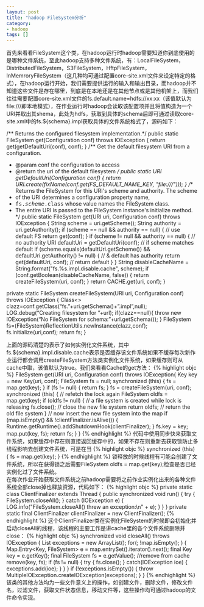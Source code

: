 ```yaml
---
layout: post
title: "hadoop FileSystem分析"
category: 
- hadoop
tags: []
---
```






首先来看看FileSystem这个类，在hadoop运行时hadoop需要知道你到底使用的是哪种文件系统，至此hadoop支持多种文件系统，有：LocalFileSystem，DistributedFileSystem，S3FileSystem，HftpFileSystem，InMemroryFileSystem（这几种均可通过配置core-site.xml文件来设定特定的格式），在hadoop运行开始，我们需要提供运行的输入和输出目录，而hadoop并不知道这些文件是存在哪里，到底是在本地还是在其他节点或是其他机架上，而我们往往需要配置core-site.xml文件的fs.default.name=hdfs://xx:xx（该值默认为file:///即本地模式），在作业运行时hadoop会读取该配置项并且将值构造为一个URI并取出其shema，此处为hdfs，获取到具体的schema后即可通过读取core-site.xml中的fs.${schema}.impl获取具体的文件系统格式了，源码如下：

/** Returns the configured filesystem implementation.*/
public static FileSystem get(Configuration conf) throws IOException {
	return get(getDefaultUri(conf), conf);
}
/** Get the default filesystem URI from a configuration.
   * @param conf the configuration to access
   * @return the uri of the default filesystem
*/
public static URI getDefaultUri(Configuration conf) {
	return URI.create(fixName(conf.get(FS_DEFAULT_NAME_KEY, "file:///")));
}
/** Returns the FileSystem for this URI's scheme and authority.  The scheme
   * of the URI determines a configuration property name,
   * <tt>fs.<i>scheme</i>.class</tt> whose value names the FileSystem class.
   * The entire URI is passed to the FileSystem instance's initialize method.
*/
public static FileSystem get(URI uri, Configuration conf) throws IOException {
	String scheme = uri.getScheme();
	String authority = uri.getAuthority();
	if (scheme == null && authority == null) {     // use default FS
		return get(conf);
	}
	if (scheme != null && authority == null) {     // no authority
		URI defaultUri = getDefaultUri(conf);
		// if scheme matches default
		if (scheme.equals(defaultUri.getScheme()) && defaultUri.getAuthority() != null) {  // & default has authority
			return get(defaultUri, conf);              // return default
		}
	}
	String disableCacheName = String.format("fs.%s.impl.disable.cache", scheme);
    	if (conf.getBoolean(disableCacheName, false)) {
      		return createFileSystem(uri, conf);
    	}
    	return CACHE.get(uri, conf);
}

private static FileSystem createFileSystem(URI uri, Configuration conf) throws IOException {
    	Class<> clazz=conf.getClass(“fs.”+uri.getSchema()+”.impl”,null);
	LOG.debug(“Creating filesystem for ”+url);
	if(clazz==null){
		throw new IOException(“No FileSystem for schema:”+url.getSchema());
	}
	FileSystem fs=(FileSystem)ReflectionUtils.newInstance(clazz,conf);
	fs.initialize(uri,conf);
	return fs;
}

上面的源码清楚的表示了如何实例化文件系统，其中fs.${schema}.impl.disable.cache表示是否缓存该文件系统如果不缓存每次新作业运行都会调用createFileSystem方法类实例化文件系统，如果缓存则可从cache中取，该值默认为true。我们来看看Cache的get方法：
{% highlight objc %}
FileSystem get(URI uri, Configuration conf) throws IOException{
      	Key key = new Key(uri, conf);
      	FileSystem fs = null;
      	synchronized (this) {
        		fs = map.get(key);
      	}
      	if (fs != null) {
        		return fs;
      	}
      	fs = createFileSystem(uri, conf);
      	synchronized (this) {  // refetch the lock again
        		FileSystem oldfs = map.get(key);
        		if (oldfs != null) { // a file system is created while lock is releasing
          			fs.close(); // close the new file system
          			return oldfs;  // return the old file system
        		}
        		// now insert the new file system into the map
        		if (map.isEmpty() && !clientFinalizer.isAlive()) {
          			Runtime.getRuntime().addShutdownHook(clientFinalizer);
        		}
        		fs.key = key;
        		map.put(key, fs);
        		return fs;
      	}
}
{% endhighlight %}
代码中使用同步快来获取文件系统，如果缓存中存在则直接返回缓存中的，如果不存在则重新去获取锁防止多线程影响去创建文件系统，可是在当
{% highlight objc %}
synchronized (this) {
        fs = map.get(key);
      }
{% endhighlight %}
锁释放的时候线程有可能会创建了文件系统，所以在获得锁之后需要FileSystem oldfs = map.get(key);检查是否已经实例化过了文件系统。</br>
在每次作业开始获取文件系统之前hadoop需要将之前作业实例化出来的各种文件系统全部close掉也释放资源，代码如下：
{% highlight objc %}
private static class ClientFinalizer extends Thread {
    	public synchronized void run() {
      		try {
        			FileSystem.closeAll();
      		} catch (IOException e) {
        			LOG.info("FileSystem.closeAll() threw an exception:\n" + e);
     		}
   	}
}
private static final ClientFinalizer clientFinalizer = new ClientFinalizer();
{% endhighlight %}
这个ClientFinalizer类在实例化FileSystem的时候即会初始化并启动closeAll的线程，该线程的主要工作是讲cache里的各个文件系统删除并close：
{% highlight objc %}
synchronized void closeAll() throws IOException {
      	List<IOException> exceptions = new ArrayList<IOException>();
      	for(; !map.isEmpty(); ) {
        		Map.Entry<Key, FileSystem> e = map.entrySet().iterator().next();
        		final Key key = e.getKey();
        		final FileSystem fs = e.getValue();
        		//remove from cache
        		remove(key, fs);
        		if (fs != null) {
          			try {
            			fs.close();
         			}
          			catch(IOException ioe) {
            			exceptions.add(ioe);
          			}
       		}
      	}
      	if (!exceptions.isEmpty()) {
        		throw MultipleIOException.createIOException(exceptions);
      	}
}
{% endhighlight %}
该类的其他方法均为一些文件意义上的操作，如创建文件，删除文件，修改文件名，过滤文件，获取文件状态信息，移动文件等，这些操作均可通过hadoop的文件命令实现。